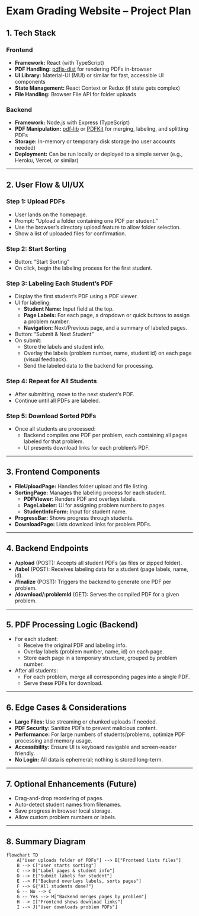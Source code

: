 # Exam Grading Website – Project Plan

## 1. Tech Stack

### Frontend
- **Framework:** React (with TypeScript)
- **PDF Handling:** [pdfjs-dist](https://github.com/mozilla/pdfjs-dist) for rendering PDFs in-browser
- **UI Library:** Material-UI (MUI) or similar for fast, accessible UI components
- **State Management:** React Context or Redux (if state gets complex)
- **File Handling:** Browser File API for folder uploads

### Backend
- **Framework:** Node.js with Express (TypeScript)
- **PDF Manipulation:** [pdf-lib](https://pdf-lib.js.org/) or [PDFKit](https://pdfkit.org/) for merging, labeling, and splitting PDFs
- **Storage:** In-memory or temporary disk storage (no user accounts needed)
- **Deployment:** Can be run locally or deployed to a simple server (e.g., Heroku, Vercel, or similar)

---

## 2. User Flow & UI/UX

### Step 1: Upload PDFs
- User lands on the homepage.
- Prompt: “Upload a folder containing one PDF per student.”
- Use the browser’s directory upload feature to allow folder selection.
- Show a list of uploaded files for confirmation.

### Step 2: Start Sorting
- Button: “Start Sorting”
- On click, begin the labeling process for the first student.

### Step 3: Labeling Each Student’s PDF
- Display the first student’s PDF using a PDF viewer.
- UI for labeling:
  - **Student Name:** Input field at the top.
  - **Page Labels:** For each page, a dropdown or quick buttons to assign a problem number.
  - **Navigation:** Next/Previous page, and a summary of labeled pages.
- Button: “Submit & Next Student”
- On submit:
  - Store the labels and student info.
  - Overlay the labels (problem number, name, student id) on each page (visual feedback).
  - Send the labeled data to the backend for processing.

### Step 4: Repeat for All Students
- After submitting, move to the next student’s PDF.
- Continue until all PDFs are labeled.

### Step 5: Download Sorted PDFs
- Once all students are processed:
  - Backend compiles one PDF per problem, each containing all pages labeled for that problem.
  - UI presents download links for each problem’s PDF.

---

## 3. Frontend Components

- **FileUploadPage:** Handles folder upload and file listing.
- **SortingPage:** Manages the labeling process for each student.
  - **PDFViewer:** Renders PDF and overlays labels.
  - **PageLabeler:** UI for assigning problem numbers to pages.
  - **StudentInfoForm:** Input for student name.
- **ProgressBar:** Shows progress through students.
- **DownloadPage:** Lists download links for problem PDFs.

---

## 4. Backend Endpoints

- **/upload** (POST): Accepts all student PDFs (as files or zipped folder).
- **/label** (POST): Receives labeling data for a student (page labels, name, id).
- **/finalize** (POST): Triggers the backend to generate one PDF per problem.
- **/download/:problemId** (GET): Serves the compiled PDF for a given problem.

---

## 5. PDF Processing Logic (Backend)

- For each student:
  - Receive the original PDF and labeling info.
  - Overlay labels (problem number, name, id) on each page.
  - Store each page in a temporary structure, grouped by problem number.
- After all students:
  - For each problem, merge all corresponding pages into a single PDF.
  - Serve these PDFs for download.

---

## 6. Edge Cases & Considerations

- **Large Files:** Use streaming or chunked uploads if needed.
- **PDF Security:** Sanitize PDFs to prevent malicious content.
- **Performance:** For large numbers of students/problems, optimize PDF processing and memory usage.
- **Accessibility:** Ensure UI is keyboard navigable and screen-reader friendly.
- **No Login:** All data is ephemeral; nothing is stored long-term.

---

## 7. Optional Enhancements (Future)

- Drag-and-drop reordering of pages.
- Auto-detect student names from filenames.
- Save progress in browser local storage.
- Allow custom problem numbers or labels.

---

## 8. Summary Diagram

```mermaid
flowchart TD
    A["User uploads folder of PDFs"] --> B["Frontend lists files"]
    B --> C["User starts sorting"]
    C --> D["Label pages & student info"]
    D --> E["Submit labels for student"]
    E --> F["Backend overlays labels, sorts pages"]
    F --> G{"All students done?"}
    G -- No --> C
    G -- Yes --> H["Backend merges pages by problem"]
    H --> I["Frontend shows download links"]
    I --> J["User downloads problem PDFs"]
``` 